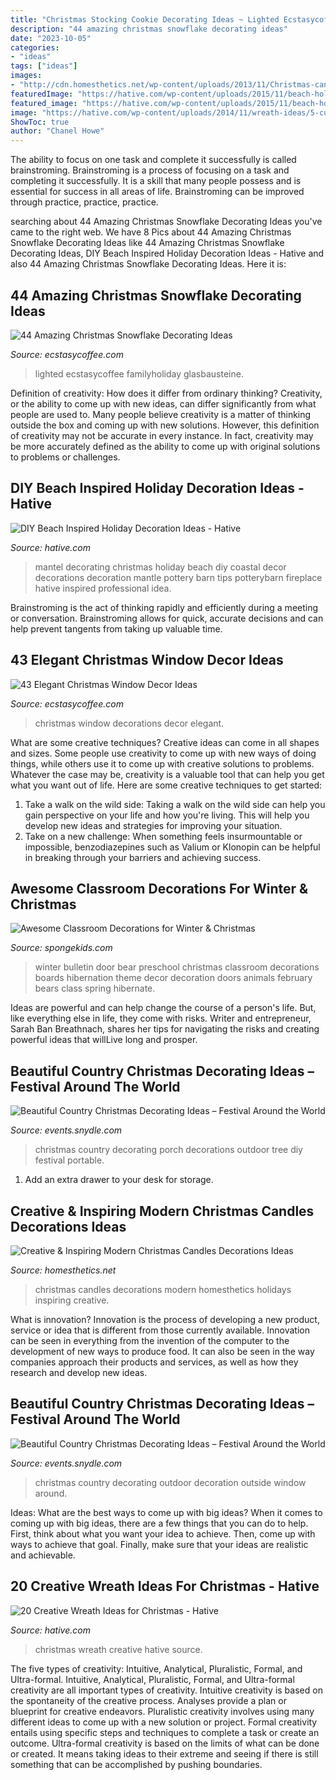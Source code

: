 ```yaml
---
title: "Christmas Stocking Cookie Decorating Ideas ~ Lighted Ecstasycoffee Familyholiday Glasbausteine"
description: "44 amazing christmas snowflake decorating ideas"
date: "2023-10-05"
categories:
- "ideas"
tags: ["ideas"]
images:
- "http://cdn.homesthetics.net/wp-content/uploads/2013/11/Christmas-candles-homesthetics-30.jpg"
featuredImage: "https://hative.com/wp-content/uploads/2015/11/beach-holiday-decorations/34-diy-beach-inspired-holiday-decoration-ideas.jpg"
featured_image: "https://hative.com/wp-content/uploads/2015/11/beach-holiday-decorations/34-diy-beach-inspired-holiday-decoration-ideas.jpg"
image: "https://hative.com/wp-content/uploads/2014/11/wreath-ideas/5-cute-christmas-wreath.jpg"
ShowToc: true
author: "Chanel Howe"
---
```



The ability to focus on one task and complete it successfully is called brainstroming. Brainstroming is a process of focusing on a task and completing it successfully. It is a skill that many people possess and is essential for success in all areas of life. Brainstroming can be improved through practice, practice, practice.

	

		
searching about 44 Amazing Christmas Snowflake Decorating Ideas you've came to the right web. We have 8 Pics about 44 Amazing Christmas Snowflake Decorating Ideas like 44 Amazing Christmas Snowflake Decorating Ideas, DIY Beach Inspired Holiday Decoration Ideas - Hative and also 44 Amazing Christmas Snowflake Decorating Ideas. Here it is:
		
    
## 44 Amazing Christmas Snowflake Decorating Ideas

<img loading=lazy src="https://i0.wp.com/www.ecstasycoffee.com/wp-content/uploads/2016/11/Christmas-Snowflake-Decorating-Ideas28.jpg?resize=570%2C1015&amp;ssl=1" onerror="this.onerror=null;this.src='https://tse3.mm.bing.net/th?id=OIP.yXlG05Zjs6VUhsBPc-R2swHaNM&amp;pid=15.1';" alt="44 Amazing Christmas Snowflake Decorating Ideas">

_Source: ecstasycoffee.com_

>lighted ecstasycoffee familyholiday glasbausteine. 

	

Definition of creativity: How does it differ from ordinary thinking?
Creativity, or the ability to come up with new ideas, can differ significantly from what people are used to. Many people believe creativity is a matter of thinking outside the box and coming up with new solutions. However, this definition of creativity may not be accurate in every instance. In fact, creativity may be more accurately defined as the ability to come up with original solutions to problems or challenges.

    
## DIY Beach Inspired Holiday Decoration Ideas - Hative

<img loading=lazy src="https://hative.com/wp-content/uploads/2015/11/beach-holiday-decorations/34-diy-beach-inspired-holiday-decoration-ideas.jpg" onerror="this.onerror=null;this.src='https://tse3.mm.bing.net/th?id=OIP.HsIU_YMsRKP31N6V3e9E6QHaLH&amp;pid=15.1';" alt="DIY Beach Inspired Holiday Decoration Ideas - Hative">

_Source: hative.com_

>mantel decorating christmas holiday beach diy coastal decor decorations decoration mantle pottery barn tips potterybarn fireplace hative inspired professional idea. 

	

Brainstroming is the act of thinking rapidly and efficiently during a meeting or conversation. Brainstroming allows for quick, accurate decisions and can help prevent tangents from taking up valuable time.

    
## 43 Elegant Christmas Window Decor Ideas

<img loading=lazy src="https://i0.wp.com/www.ecstasycoffee.com/wp-content/uploads/2016/10/Christmas-Window-Decorations-Ideas-6.jpg?resize=750%2C1125" onerror="this.onerror=null;this.src='https://tse3.mm.bing.net/th?id=OIP.p9QxLevwZsBR4oGBi7QKUAHaLH&amp;pid=15.1';" alt="43 Elegant Christmas Window Decor Ideas">

_Source: ecstasycoffee.com_

>christmas window decorations decor elegant. 

	

What are some creative techniques?
Creative ideas can come in all shapes and sizes. Some people use creativity to come up with new ways of doing things, while others use it to come up with creative solutions to problems. Whatever the case may be, creativity is a valuable tool that can help you get what you want out of life. Here are some creative techniques to get started: 
1. Take a walk on the wild side: Taking a walk on the wild side can help you gain perspective on your life and how you're living. This will help you develop new ideas and strategies for improving your situation. 
2. Take on a new challenge: When something feels insurmountable or impossible, benzodiazepines such as Valium or Klonopin can be helpful in breaking through your barriers and achieving success.

    
## Awesome Classroom Decorations For Winter &amp; Christmas

<img loading=lazy src="http://spongekids.com/wp-content/uploads/2016/11/christmas-bulletin-board/20-christmas-bulletin-board-ideas.jpg" onerror="this.onerror=null;this.src='https://tse3.mm.bing.net/th?id=OIP.DD_WEXMKLKaHmffS4ZytEwAAAA&amp;pid=15.1';" alt="Awesome Classroom Decorations for Winter &amp; Christmas">

_Source: spongekids.com_

>winter bulletin door bear preschool christmas classroom decorations boards hibernation theme decor decoration doors animals february bears class spring hibernate. 

	

Ideas are powerful and can help change the course of a person's life. But, like everything else in life, they come with risks. Writer and entrepreneur, Sarah Ban Breathnach, shares her tips for navigating the risks and creating powerful ideas that willLive long and prosper.

    
## Beautiful Country Christmas Decorating Ideas – Festival Around The World

<img loading=lazy src="https://events.snydle.com/files/2016/11/country-christmas-decorating-ideas-8.jpg" onerror="this.onerror=null;this.src='https://tse1.mm.bing.net/th?id=OIP.jwFTUbnTi0e-KGpwkDZ4BQHaJ4&amp;pid=15.1';" alt="Beautiful Country Christmas Decorating Ideas – Festival Around the World">

_Source: events.snydle.com_

>christmas country decorating porch decorations outdoor tree diy festival portable. 

	

1. Add an extra drawer to your desk for storage.

    
## Creative &amp; Inspiring Modern Christmas Candles Decorations Ideas

<img loading=lazy src="http://cdn.homesthetics.net/wp-content/uploads/2013/11/Christmas-candles-homesthetics-30.jpg" onerror="this.onerror=null;this.src='https://tse4.mm.bing.net/th?id=OIP.e3j7Rb4NwAOhpzpm_YFhbwHaLG&amp;pid=15.1';" alt="Creative &amp; Inspiring Modern Christmas Candles Decorations Ideas">

_Source: homesthetics.net_

>christmas candles decorations modern homesthetics holidays inspiring creative. 

	

What is innovation?
Innovation is the process of developing a new product, service or idea that is different from those currently available. Innovation can be seen in everything from the invention of the computer to the development of new ways to produce food. It can also be seen in the way companies approach their products and services, as well as how they research and develop new ideas.

    
## Beautiful Country Christmas Decorating Ideas – Festival Around The World

<img loading=lazy src="https://events.snydle.com/files/2016/11/country-christmas-decorating-ideas-7.jpg" onerror="this.onerror=null;this.src='https://tse2.mm.bing.net/th?id=OIP.QvZY8_CEx2qwkw9AOLo5yQHaJ3&amp;pid=15.1';" alt="Beautiful Country Christmas Decorating Ideas – Festival Around the World">

_Source: events.snydle.com_

>christmas country decorating outdoor decoration outside window around. 

	

Ideas: What are the best ways to come up with big ideas?
When it comes to coming up with big ideas, there are a few things that you can do to help. First, think about what you want your idea to achieve. Then, come up with ways to achieve that goal. Finally, make sure that your ideas are realistic and achievable.

    
## 20 Creative Wreath Ideas For Christmas - Hative

<img loading=lazy src="https://hative.com/wp-content/uploads/2014/11/wreath-ideas/5-cute-christmas-wreath.jpg" onerror="this.onerror=null;this.src='https://tse1.mm.bing.net/th?id=OIP.MYLXEkU28yxr4tGf9TX0gwHaMt&amp;pid=15.1';" alt="20 Creative Wreath Ideas for Christmas - Hative">

_Source: hative.com_

>christmas wreath creative hative source. 

	

The five types of creativity: Intuitive, Analytical, Pluralistic, Formal, and Ultra-formal.
Intuitive, Analytical, Pluralistic, Formal, and Ultra-formal creativity are all important types of creativity. Intuitive creativity is based on the spontaneity of the creative process. Analyses provide a plan or blueprint for creative endeavors. Pluralistic creativity involves using many different ideas to come up with a new solution or project. Formal creativity entails using specific steps and techniques to complete a task or create an outcome. Ultra-formal creativity is based on the limits of what can be done or created. It means taking ideas to their extreme and seeing if there is still something that can be accomplished by pushing boundaries.

